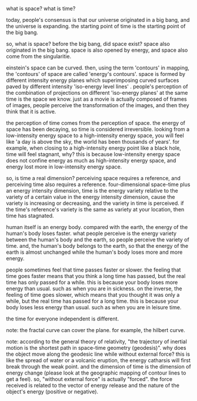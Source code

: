 what is space? what is time?


today, people's consensus is that our universe originated in a big bang, and the universe is expanding. the starting point of time is the starting point of the big bang.

so, what is space? before the big bang, did space exist? space also originated in the big bang. space is also opened by energy, and space also come from the singularitie.

einstein's space can be curved. then, using the term 'contours' in mapping, the 'contours' of space are called 'energy's contours'. space is formed by different intensity energy planes which superimposing curved surfaces paved by different intensity 'iso-energy level lines' . people's perception of the combination of projections on different 'iso-energy planes' at the same time is the space we know. just as a movie is actually composed of frames of images, people perceive the transformation of the images, and then they think that it is active.

the perception of time comes from the perception of space. the energy of space has been decaying, so time is considered irreversible. looking from a low-intensity energy space to a high-intensity energy space, you will feel like 'a day is above the sky, the world has been thousands of years'. for example, when closing to a high-intensity energy point like a black hole, time will feel stagnant, why? this is because low-intensity energy space does not confine energy as much as high-intensity energy space, and energy lost more in low-intensity energy space.

so, is time a real dimension? perceiving space requires a reference, and perceiving time also requires a reference. four-dimensional space-time plus an energy intensity dimension, time is the energy variety relative to the variety of a certain value in the energy intensity dimension, cause the variety is increasing or decreasing, and the variety in time is perceived. if the time's reference's variety is the same as variety at your location, then time has stagnated.

human itself is an energy body. compared with the earth, the energy of the human's body loses faster. what people perceive is the energy variety between the human's body and the earth, so people perceive the variety of time. and, the human's body belongs to the earth, so that the energy of the earth is almost unchanged while the human's body loses more and more energy.

people sometimes feel that time passes faster or slower. the feeling that time goes faster means that you think a long time has passed, but the real time has only passed for a while. this is because your body loses more energy than usual. such as when you are in sickness. on the inverse, the feeling of time goes slower, which means that you thought it was only a while, but the real time has passed for a long time. this is because your body loses less energy than usual. such as when you are in leisure time.

the time for everyone independent is different.


note: the fractal curve can cover the plane. for example, the hilbert curve.

note: according to the general theory of relativity, "the trajectory of inertial motion is the shortest path in space-time geometry (geodesis)". why does the object move along the geodesic line while without external force? this is like the spread of water or a volcanic eruption, the energy catharsis will first break through the weak point. and the dimension of time is the dimension of energy change (please look at the geographic mapping of contour lines to get a feel). so, "without external force" is actually "forced". the force received is related to the vector of energy release and the nature of the object's energy (positive or negative).

